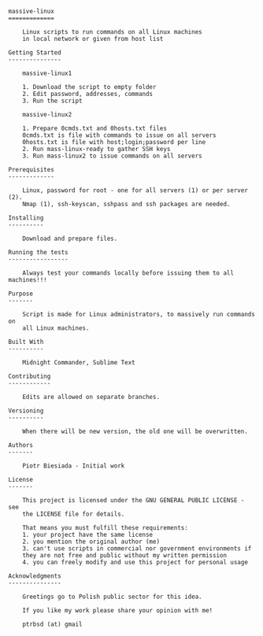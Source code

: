	massive-linux
	=============

		Linux scripts to run commands on all Linux machines
		in local network or given from host list

	Getting Started
	---------------

		massive-linux1

		1. Download the script to empty folder
		2. Edit password, addresses, commands
		3. Run the script

		massive-linux2

		1. Prepare 0cmds.txt and 0hosts.txt files
		0cmds.txt is file with commands to issue on all servers
		0hosts.txt is file with host;login;password per line
		2. Run mass-linux-ready to gather SSH keys
		3. Run mass-linux2 to issue commands on all servers

	Prerequisites
	-------------

		Linux, password for root - one for all servers (1) or per server (2).
		Nmap (1), ssh-keyscan, sshpass and ssh packages are needed.

	Installing
	----------

		Download and prepare files.

	Running the tests
	-----------------

		Always test your commands locally before issuing them to all machines!!!

	Purpose
	-------

		Script is made for Linux administrators, to massively run commands on
		all Linux machines.

	Built With
	----------

		Midnight Commander, Sublime Text

	Contributing
	------------

		Edits are allowed on separate branches.

	Versioning
	----------

		When there will be new version, the old one will be overwritten.

	Authors
	-------

		Piotr Biesiada - Initial work

	License
	-------

		This project is licensed under the GNU GENERAL PUBLIC LICENSE - see
		the LICENSE file for details.

		That means you must fulfill these requirements:
		1. your project have the same license
		2. you mention the original author (me)
		3. can't use scripts in commercial nor government environments if
		they are not free and public without my written permission
		4. you can freely modify and use this project for personal usage

	Acknowledgments
	---------------

		Greetings go to Polish public sector for this idea.

		If you like my work please share your opinion with me!

		ptrbsd (at) gmail

